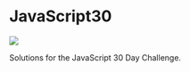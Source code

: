 # JavaScript30

![](https://javascript30.com/images/JS3-social-share.png)

Solutions for the JavaScript 30 Day Challenge.
